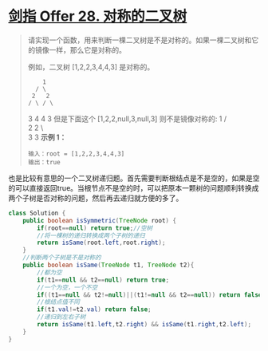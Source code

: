 # [剑指 Offer 28. 对称的二叉树](https://leetcode-cn.com/problems/dui-cheng-de-er-cha-shu-lcof/)

>请实现一个函数，用来判断一棵二叉树是不是对称的。如果一棵二叉树和它的镜像一样，那么它是对称的。
>
>例如，二叉树 [1,2,2,3,4,4,3] 是对称的。
>
>    	  1
>    	/ \
>      2   2
>     / \ / \
>    3  4 4  3
>    但是下面这个 [1,2,2,null,3,null,3] 则不是镜像对称的:
>    	  1
>    	/ \
>      2   2
>       \   \
>       3    3
>**示例 1：**
>
>```
>输入：root = [1,2,2,3,4,4,3]
>输出：true
>```

也是比较有意思的一个二叉树递归题。首先需要判断根结点是不是空的，如果是空的可以直接返回true。当根节点不是空的时，可以把原本一颗树的问题顺利转换成两个子树是否对称的问题，然后再去递归就方便的多了。

~~~java
class Solution {
    public boolean isSymmetric(TreeNode root) {
        if(root==null) return true;//空树
        //将一棵树的递归转换成两个子树的递归
        return isSame(root.left,root.right);
    }
    //判断两个子树是不是对称的
    public boolean isSame(TreeNode t1, TreeNode t2){
        //都为空
        if(t1==null && t2==null) return true;
        //一个为空，一个不空
        if((t1==null && t2!=null)||(t1!=null && t2==null)) return false;
        //根结点值不同
        if(t1.val!=t2.val) return false;
        //递归到左右子树
        return isSame(t1.left,t2.right) && isSame(t1.right,t2.left);
    }
}
~~~